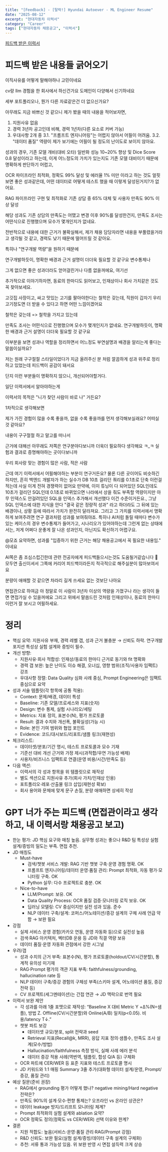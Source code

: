 ```yaml
---
title: "[Feedback] - [탈락!] Hyundai Autoever - ML Engineer Resume"
date: "2025-08-12"
excerpt: "현대자동차 이력서"
category: "Career"
tags: ["현대자동차 채용공고", "이력서"]
---
```


[피드백 받은 이력서](/posts/Self_Development/Career/Resumes/25-07-29-hyundai-autoever-ml-engineer-resume)

# 피드백 받은 내용들 긁어오기

이직사유를 어떻게 말해야하나 고민이네요

cv랑 llm 경험을 한 회사에서 하신건가요 도메인이 다양해서 신기하네요

세부 포트폴리오나, 뭔가 다른 자료같은건 더 없으신가요?

아무래도 지금 바쁘신 것 같으니 제가 봤을 때의 내용을 적어보자면,

1. 지원사유 없음
2. 경력 3년차 공고인데 비해, 경력 1년차(다른 요소로 커버 가능)
3. 우대사항 2개 중 
3.1. "프롬프트 엔지니어링"는 어렵지 않아서 어필이 어려움.
3.2. "데이터 품질" 역량이 제가 보기에는 어필이 될 정도의 난이도로 보이지 않아요.

성과의 경우, 기존 모델 개비(대비 오타) 일반화 성능 10~20% 향상 및 Dice Score 0.8 달성이라고 하는데,
이게 어느정도의 가치가 있는지도 기존 모델 대비이기 때문에 명확하게 판단하기 어렵고,

OCR 파이프라인 최적화, 정확도 99% 달성 및 에러율 1% 미만 이라고 하는 것도 얼핏 보면 좋은 성과같은데, 어떤 데이터로 어떻게 테스트 했을 때 이렇게 달성된거지?가 없어요.

RAG 파이프라인 구현 및 최적화로 기존 상담 중 65% 대체 및 사용자 만족도 90% 이상 달성

해당 성과도 기존 상담의 만족도는 어땠고 변경 이후 90%를 달성한건지,
만족도 조사는 어떤식으로 진행했으며 모수가 몇개인지가 없네요. 

전반적으로 내용에 대한 근거가 불확실해서, 제가 채용 담당자라면 내용을 부풀렸을거라고 생각될 것 같고,
경력도 낮기 때문에 떨어뜨릴 것 같아요.

특히나 "연구개발 역량"을 원하기 때문에

연구개발하듯이, 명확한 배경과 근거 설명이 더더욱 필요할 것 같구요 변수통제나

그게 없으면 좋은 성과더라도 얻어걸린거나 다름 없을꺼에요, 여기선

추가적으로 이야기하자면, 동료의 한마디도 읽어보고, 인재상이나 회사 가치같은 것도 꼭 찾아보세요.

고깃집 사장이고, 싸고 맛있는 고기를 팔아야한다는 철학은 갖는데,
직원이 갑자기 우리 고기정도면 더 받을 수 있다고 하면 어떤 느낌이겠어요

철학은 갖는데 => 철학을 가지고 있는데

만족도 조사는 어떤식으로 진행했으며 모수가 몇개인지가 없네요. 
연구개발하듯이, 명확한 배경과 근거 설명이 더더욱 필요할 것 같구요

이부분을 보면 성과나 역할을 정리하면서 어느정도 부연설명과 배경을 알리는게 좋다는 말씀이실까요?

저는 원래 구구절절 스타일이었다가 지금 올려주신 분 처럼 깔끔하게 성과 위주로 정리하고 있었는데 피드백이 공감이 돼서요

단지 이런 부분들이 명확하지 않으니, 개선되어야할거다.

일단 이력서에서 알아야하는게

이력서의 목적은 "니가 찾던 사람이 바로 나" 거든요?

1차적으로 생각해보면

제가 가진 경험이 많을 수록 좋을까, 없을 수록 좋을까를 먼저 생각해보실래요?
어떠실 것 같아요?

내용이 구구절절 하고 말고를 떠나서

근거에 대해선 아무래도 저쪽은 연구분야다보니까 더욱더 필요하다 생각해요 ㅋ_ㅋ 실험과 결과로 증명해야하는 곳이다보니까

우리 회사랑 맞는 경험이 많은 사람, 적은 사람

근데 여기 이력서에서 어필해야하는 부분이 연구거든요?
물론 다른 곳이어도 비슷하긴 하지만, 흔히 백엔드 개발자가 하는 실수가 DB 10초 걸리던 쿼리를 0.1초로 단축 이런걸 적는데 사실 이게 전혀 경쟁력이 없어요 만약에, 이미 튜닝이 다 되어있던 SQL인데도
10초가 걸리던 SQL인데 0.1초로 바뀌었으면 나라에서 상을 줘도 부족할 역량이지만 아무 인덱스도 안걸려있던 SQL을 인덱스 추가해서 개선했다 이건 수준이거든요., 그냥 SQL 인덱스에 대한 지식을 안다 "결국 같은 정량적 성과" 라고 하더라도 그 뒤에 있는 배경이나, 상황 등에 따라서
가치가 완전히 달라져요. 그리고 그 가치를 이력서에서 명확하게 보여주려면 연구 결과처럼 성과를 보여줘야죠. 특히나 AI처럼 돌릴 때마다 변수가 있는 케이스의 경우 변수통제가 들어가고, 시나리오가 있어야하는데 그런게 없는 상태에서는, 저게 어쩌다 운좋게 잘 나온 성과인지, 아닌지도 확신하기 어렵구요.

@모죠 요약하면, 성과를 "입증하기 위한 근거는 해당 채용공고에서 꼭 필요한 내용임." 이네요


AI쪽은 좀 조심스럽긴한데 관련 전공자에게 피드백들으시는것도 도움될거같습니다 🤔 모두연 출신이셔서 그쪽에 커리어 피드백이라든지 적극적으로 해주실분이 많아보여서요

분량이 애매할 것 같으면 차라리 길게 쓰세요  없는 것보단 나아요

면접관으로 하여금 아 정말로 이 사람이 3년차 이상의 역량을 가졌구나 라는 생각이 들면 면접가실 수 있을꺼에요 그리고 위에서 말씀드린 것처럼 인재상이나, 동료의 한마디 이런거 잘 보시고 어필하세요.

# 정리
 
- 핵심 요약: 지원사유 부재, 경력 레벨 갭, 성과 근거 불충분 → 신뢰도 하락. 연구개발 포지션 특성상 실험 설계와 증빙이 필수.
- 개선 방향:
  - 지원사유·회사 적합성: 인재상/동료의 한마디 근거로 동기와 fit 명확화
  - 경력 갭 보완: 높은 난이도 이슈 해결, 오너십, 영향 범위(조직/사용자 임팩트) 강조
  - 우대사항 정렬: Data Quality 심화 사례 중심, Prompt Engineering은 임팩트 중심으로 요약
- 성과 서술 템플릿(각 항목에 공통 적용):
  - Context: 문제/배경, 데이터 특성
  - Baseline: 기존 모델/프로세스와 지표(숫자)
  - Design: 변수 통제, 실험 시나리오/세팅
  - Metrics: 지표 정의, 표본수(N), 평가 프로토콜
  - Result: 결과 수치와 개선폭, 불확실성(가능 시)
  - Role: 본인 기여 범위와 협업 포인트
  - Evidence: 코드/대시보드/리포트/샘플 링크(재현성)
- 체크리스트:
  - 데이터셋/분포/기간 명시, 테스트 프로토콜과 모수 기재
  - 기준선 대비 개선 근거와 가정 제시(과적합/우연 가능성 배제)
  - 사용자/비즈니스 임팩트로 연결(운영 비용/시간/만족도 등)
- 다음 액션:
  - 이력서의 각 성과 항목을 위 템플릿으로 재작성
  - 별도 섹션으로 지원사유 추가(회사 가치/인재상 인용)
  - 포트폴리오·레포·산출물 링크 삽입(재현성 확보)
  - 회사 용어와 문체에 맞게 문구 손질, 분량 애매하면 상세히 작성


# GPT 너가 주는 피드백 (면접관이라고 생각하고, 내 이력서랑 채용공고 보고)
 
- 한눈 평가: JD 핵심 요구와 매칭 높음. 실무형 성과는 좋으나 R&D 팀 특성상 실험 설계/증빙의 밀도는 부족. 면접 추천.
- JD 매칭도
  - Must-have
    - 검색/챗봇 서비스 개발: RAG 기반 챗봇 구축·운영 경험 명확. OK
    - 프롬프트 엔지니어링/데이터 운영·품질 관리: Prompt 최적화, 자동 평가·모니터링 구축. OK
    - Python 실무: 다수 프로젝트로 충분. OK
  - Nice-to-have
    - LLM/Prompt: 보유. OK
    - Data Quality Process: OCR 품질 검증·모니터링 로직 보유. OK
    - 딥러닝 모델링: CV 중심이지만 실전 성과 있음. 준수
    - NLP 데이터 구축/설계: 코퍼스/어노테이션/증강 설계의 구체 사례 언급 약함 → 보완 필요
- 강점
  - 실제 서비스 운영 경험(카카오 연동, 운영 자동화 등)으로 실전성 높음
  - 검색·RAG 아키텍처, 벡터DB 운용 등 JD와 직결 역량 보유
  - 데이터 품질·운영 자동화 관점에서 강한 시그널
- 우려/갭
  - 성과 수치의 근거 부족: 표본수(N), 평가 프로토콜(holdout/CV/시간분할), 통계적 유의성 미기재
  - RAG·Prompt 평가의 객관 지표 부족: faithfulness/grounding, hallucination rate 등
  - NLP 데이터 구축/증강 경험의 구체성 부족(스키마 설계, 어노테이션 품질, 증강 전략 등)
  - CV 프로젝트(세그멘테이션)는 간접 연관 → JD 맥락으로 번역 필요
- 이력서 보완 제안
  - 각 성과를 아래 1줄 포맷으로 재작성: “Baseline X 대비 Metric Y +Δ%(N=샘플), 방법 Z. Offline(CV/시간분할)와 Online(A/B) 일치(p<0.05). 비용/latency T↓.”
  - 챗봇 파트 보강
    - 데이터셋 규모/분포, split 전략과 seed
    - Retrieval 지표(Recall@k, MRR), 응답 지표 정의·샘플수, 만족도 조사 설계(모수/방법)
    - Hallucination/faithfulness 측정 방식, 실패 사례 에러 분석
    - 데이터 증강 적용 사례(역번역, 템플릿, 합성 Q/A 등) 구체화
  - OCR 파트에 CER/WER 등 표준 지표와 테스트 프로토콜 명시
  - JD 키워드와 1:1 매핑 Summary 3줄 추가(대화형 데이터 설계/운영, Prompt/증강, 품질 관리)
- 예상 질문(준비 권장)
  - RAG에서 grounding 평가 어떻게 했나? negative mining/Hard negative 전략은?
  - 만족도 90%의 설계·모수·편향 통제는? 오프라인 vs 온라인 상관은?
  - 데이터 leakage 방지/드리프트 모니터링 체계?
  - Prompt 최적화의 실험 설계와 ablation 요약?
  - OCR 정확도 정의(정확도 vs CER/WER) 선택 이유와 한계?
- 결론
  - 지원 적합도: 높음(서비스·운영·품질 관리·RAG/Prompt 강점)
  - R&D 신뢰도: 보완 필요(실험 설계/증빙/데이터 구축 설계의 구체화)
  - 추천: 서류 통과 가능성 있음. 위 보완 반영 시 면접 설득력 크게 상승